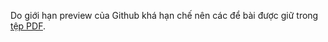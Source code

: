 Do giới hạn preview của Github khá hạn chế nên các để bài được giữ trong
[tệp PDF](https://github.com/mcsinyx/hsg/raw/master/others/volume1/README.pdf).
